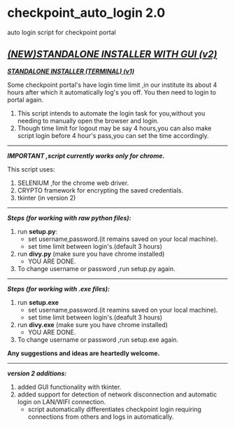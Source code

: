 # checkpoint_auto_login 2.0
auto login script for checkpoint portal

**[***(NEW)STANDALONE INSTALLER WITH GUI (v2)***](https://raw.githubusercontent.com/divyanshudaiya/checkpoint_auto_login/master/autoLogin_win64inst_v2.exe)**
----------
**[***STANDALONE INSTALLER (TERMINAL) (v1)***](https://raw.githubusercontent.com/divyanshudaiya/checkpoint_auto_login/master/autoLogin_win64inst.exe)**


Some checkpoint portal's have login time limit ,in our institute its about 4 hours after which it automatically log's you off.
You then need to login to portal again.

 1. This script intends to automate the login task for you,without you
    needing to manually open the browser and login.
 2. Though time limit for logout may be say 4 hours,you can also make
    script login before 4 hour's pass,you can set the time accordingly.

----------


***IMPORTANT ,script currently works only for chrome.*** 

This script uses:

 1. SELENIUM ,for the chrome web driver.
 2. CRYPTO framework for encrypting the saved credentials.
 3. tkinter (in version 2)

----------


***Steps (for working with raw python files):***
1. run **setup.py**:
   - set username,password.(it remains saved on your local machine).
   - set time limit between login's.(default 3 hours)
2. run **divy.py** (make sure you have chrome installed)
   - YOU ARE DONE.
3. To change username or password ,run setup.py again.


----------


***Steps (for working with .exe files):***
1. run **setup.exe**
   - set username,password.(it reamins saved on your local machine).
   - set time limit between login's.(deafult 3 hours)
2. run **divy.exe** (make sure you have chrome installed)
   - YOU ARE DONE.
3. To change username or password ,run setup.exe again.


**Any suggestions and ideas are heartedly welcome.**

----------

***version 2 additions:***
1. added GUI functionality with tkinter.
2. added support for detection of network disconnection and automatic login on LAN/WIFI connection.
   - script automatically differentiates checkpoint login requiring connections from others and logs in automatically.
